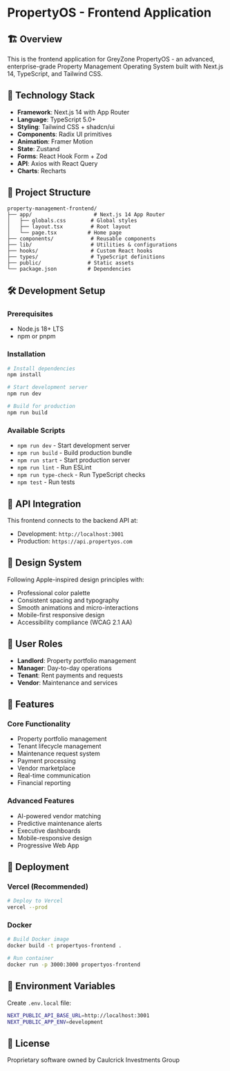 # PropertyOS - Frontend Application

## 🏗️ Overview

This is the frontend application for GreyZone PropertyOS - an advanced, enterprise-grade Property Management Operating System built with Next.js 14, TypeScript, and Tailwind CSS.

## 🚀 Technology Stack

- **Framework**: Next.js 14 with App Router
- **Language**: TypeScript 5.0+
- **Styling**: Tailwind CSS + shadcn/ui
- **Components**: Radix UI primitives
- **Animation**: Framer Motion
- **State**: Zustand
- **Forms**: React Hook Form + Zod
- **API**: Axios with React Query
- **Charts**: Recharts

## 📁 Project Structure

```
property-management-frontend/
├── app/                    # Next.js 14 App Router
│   ├── globals.css        # Global styles
│   ├── layout.tsx         # Root layout
│   └── page.tsx          # Home page
├── components/            # Reusable components
├── lib/                   # Utilities & configurations
├── hooks/                 # Custom React hooks
├── types/                 # TypeScript definitions
├── public/               # Static assets
└── package.json          # Dependencies
```

## 🛠️ Development Setup

### Prerequisites
- Node.js 18+ LTS
- npm or pnpm

### Installation
```bash
# Install dependencies
npm install

# Start development server
npm run dev

# Build for production
npm run build
```

### Available Scripts
- `npm run dev` - Start development server
- `npm run build` - Build production bundle
- `npm run start` - Start production server
- `npm run lint` - Run ESLint
- `npm run type-check` - Run TypeScript checks
- `npm test` - Run tests

## 🔗 API Integration

This frontend connects to the backend API at:
- Development: `http://localhost:3001`
- Production: `https://api.propertyos.com`

## 🎨 Design System

Following Apple-inspired design principles with:
- Professional color palette
- Consistent spacing and typography
- Smooth animations and micro-interactions
- Mobile-first responsive design
- Accessibility compliance (WCAG 2.1 AA)

## 🏢 User Roles

- **Landlord**: Property portfolio management
- **Manager**: Day-to-day operations
- **Tenant**: Rent payments and requests
- **Vendor**: Maintenance and services

## 📱 Features

### Core Functionality
- Property portfolio management
- Tenant lifecycle management
- Maintenance request system
- Payment processing
- Vendor marketplace
- Real-time communication
- Financial reporting

### Advanced Features
- AI-powered vendor matching
- Predictive maintenance alerts
- Executive dashboards
- Mobile-responsive design
- Progressive Web App

## 🚀 Deployment

### Vercel (Recommended)
```bash
# Deploy to Vercel
vercel --prod
```

### Docker
```bash
# Build Docker image
docker build -t propertyos-frontend .

# Run container
docker run -p 3000:3000 propertyos-frontend
```

## 🔧 Environment Variables

Create `.env.local` file:
```bash
NEXT_PUBLIC_API_BASE_URL=http://localhost:3001
NEXT_PUBLIC_APP_ENV=development
```

## 📄 License

Proprietary software owned by Caulcrick Investments Group